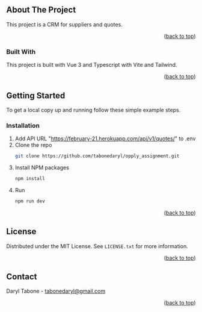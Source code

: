 <!-- ABOUT THE PROJECT -->
## About The Project

This project is a CRM for suppliers and quotes.

<p align="right">(<a href="#readme-top">back to top</a>)</p>


### Built With

This project is built with Vue 3 and Typescript with Vite and Tailwind.

<p align="right">(<a href="#readme-top">back to top</a>)</p>


<!-- GETTING STARTED -->
## Getting Started

To get a local copy up and running follow these simple example steps.

### Installation

1. Add API URL "https://february-21.herokuapp.com/api/v1/quotes/" to .env
2. Clone the repo
   ```sh
   git clone https://github.com/tabonedaryl/opply_assignment.git
   ```
3. Install NPM packages
   ```sh
   npm install
   ```
4. Run
   ```sh
   npm run dev
   ```

<p align="right">(<a href="#readme-top">back to top</a>)</p>


<!-- LICENSE -->
## License

Distributed under the MIT License. See `LICENSE.txt` for more information.

<p align="right">(<a href="#readme-top">back to top</a>)</p>


<!-- CONTACT -->
## Contact

Daryl Tabone - <a href="mailto:tabonedaryl@gmail.com">tabonedaryl@gmail.com</a>

<p align="right">(<a href="#readme-top">back to top</a>)</p>

